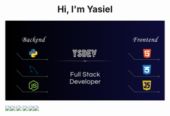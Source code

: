 <h1 align="center">Hi, I'm <b>Yasiel<b></h1>
<p align="center">
    <img width="900" src="banner git.png">
</p>

 <img src="https://media.giphy.com/media/gH3LO09IOiZIqePwv9/giphy.gif" width="50" /><img src="https://img.shields.io/badge/Languages-Spanish%20%26%20English-brightgreen"/>     <img src="https://img.shields.io/badge/Age-17-brightgreen"/>     <img src="https://img.shields.io/badge/Spanish:%20-Native-brightgreen"/>     <img src="https://img.shields.io/badge/English:%20-B2-brightgreen"/><img src="https://i.giphy.com/media/v1.Y2lkPTc5MGI3NjExNHh3bmJ1M3lhb2lzN3JycTM2N3dqZzZnMmg4cHFraHg1c2s0dDNlNSZlcD12MV9pbnRlcm5hbF9naWZfYnlfaWQmY3Q9cw/8OzI5NkvzPePDX8BnT/giphy.gif" width="50" />

<br>
<br>

<!--
**yasieldev/yasieldev** is a ✨ _special_ ✨ repository because its `README.md` (this file) appears on your GitHub profile.

Here are some ideas to get you started:

- 🔭 I’m currently working on ...
- 🌱 I’m currently learning ...
- 👯 I’m looking to collaborate on ...
- 🤔 I’m looking for help with ...
- 💬 Ask me about ...
- 📫 How to reach me: ...
- 😄 Pronouns: ...
- ⚡ Fun fact: ...
-->
